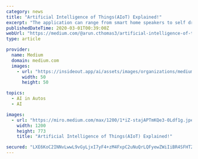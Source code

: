 ```yaml
---
category: news
title: "Artificial Intelligence of Things(AIoT) Explained!"
excerpt: "The application can range from smart home speakers to self driving cars. Both terms, Artificial Intelligence and Internet of Things, are buzzwords. This means we did already hear about them and ..."
publishedDateTime: 2020-03-01T00:39:00Z
webUrl: "https://medium.com/@arun.cthomas3/artificial-intelligence-of-things-aiot-explained-eedd4376f027"
type: article

provider:
  name: Medium
  domain: medium.com
  images:
    - url: "https://insideout.app/ai/assets/images/organizations/medium.com-50x50.jpg"
      width: 50
      height: 50

topics:
  - AI in Autos
  - AI

images:
  - url: "https://miro.medium.com/max/1200/1*iZ-stajAPTmKQe3-0Ldf1g.jpeg"
    width: 1200
    height: 773
    title: "Artificial Intelligence of Things(AIoT) Explained!"

secured: "LXE6KoC2INNvLwwL9vGyLjxI7yF4+zM4FxpC2uNuQrLQFyewZWiIiBR4SFHT2SlOIpxYJOJtjC1/5YCZS2El+BLknSLEL6Z04c/FD1ZxkR4EaERCIvkp5C6Heveq9vBS52L1GdQ+ioJ1JaMxXF6ml9Fb+tCyG/xPaWgT0qxADcZ7FzSYn0ow8eWeAi7B5g/tuMDwwWMsOJxRb3eBLvgjDStboaESedwxUe0qBrpv01XO/7fYfNPqFvvbNMUEosuLp/d11U0cSD9bQv/wuhK3cFOKMemmqz5DG93piWxpEZP+SzoRDTSHZzXVUD1px43F;eG7h0PS6j1RHxob3fgMPNA=="
---
```


